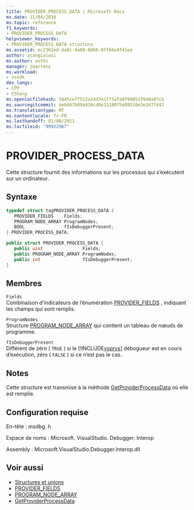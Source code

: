 ```yaml
---
title: PROVIDER_PROCESS_DATA | Microsoft Docs
ms.date: 11/04/2016
ms.topic: reference
f1_keywords:
- PROVIDER_PROCESS_DATA
helpviewer_keywords:
- PROVIDER_PROCESS_DATA structure
ms.assetid: ec2362ed-4a0c-4a09-9d66-8ff04e4f41ee
author: acangialosi
ms.author: anthc
manager: jmartens
ms.workload:
- vssdk
dev_langs:
- CPP
- CSharp
ms.openlocfilehash: 5845ce7f512a24d341f73afa9f9905339dda87cb
ms.sourcegitcommit: ae6d47b09a439cd0e13180f5e89510e3e347fd47
ms.translationtype: MT
ms.contentlocale: fr-FR
ms.lasthandoff: 02/08/2021
ms.locfileid: "99922967"
---
```

# <a name="provider_process_data"></a>PROVIDER_PROCESS_DATA
Cette structure fournit des informations sur les processus qui s’exécutent sur un ordinateur.

## <a name="syntax"></a>Syntaxe

```cpp
typedef struct tagPROVIDER_PROCESS_DATA {
   PROVIDER_FIELDS    Fields;
   PROGRAM_NODE_ARRAY ProgramNodes;
   BOOL               fIsDebuggerPresent;
} PROVIDER_PROCESS_DATA;
```

```csharp
public struct PROVIDER_PROCESS_DATA {
   public uint               Fields;
   public PROGRAM_NODE_ARRAY ProgramNodes;
   public int                fIsDebuggerPresent;
}
```

## <a name="members"></a>Membres
 `Fields`\
 Combinaison d’indicateurs de l’énumération [PROVIDER_FIELDS](../../../extensibility/debugger/reference/provider-fields.md) , indiquant les champs qui sont remplis.

 `ProgramNodes`\
 Structure [PROGRAM_NODE_ARRAY](../../../extensibility/debugger/reference/program-node-array.md) qui contient un tableau de nœuds de programme.

 `fIsDebuggerPresent`\
 Différent de zéro ( `TRUE` ) si le [!INCLUDE[vsprvs](../../../code-quality/includes/vsprvs_md.md)] débogueur est en cours d’exécution, zéro ( `FALSE` ) si ce n’est pas le cas.

## <a name="remarks"></a>Notes
 Cette structure est transmise à la méthode [GetProviderProcessData](../../../extensibility/debugger/reference/idebugprogramprovider2-getproviderprocessdata.md) où elle est remplie.

## <a name="requirements"></a>Configuration requise
 En-tête : msdbg. h

 Espace de noms : Microsoft. VisualStudio. Debugger. Interop

 Assembly : Microsoft.VisualStudio.Debugger.Interop.dll

## <a name="see-also"></a>Voir aussi
- [Structures et unions](../../../extensibility/debugger/reference/structures-and-unions.md)
- [PROVIDER_FIELDS](../../../extensibility/debugger/reference/provider-fields.md)
- [PROGRAM_NODE_ARRAY](../../../extensibility/debugger/reference/program-node-array.md)
- [GetProviderProcessData](../../../extensibility/debugger/reference/idebugprogramprovider2-getproviderprocessdata.md)
